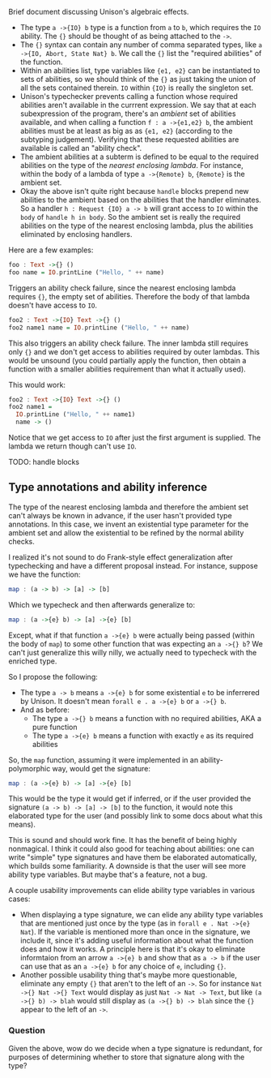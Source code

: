 Brief document discussing Unison's algebraic effects.

  - The type `a ->{IO} b` type is a function from `a` to `b`, which requires the `IO` ability. The `{}` should be thought of as being attached to the `->`.
  - The `{}` syntax can contain any number of comma separated types, like `a ->{IO, Abort, State Nat} b`. We call the `{}` list the "required abilities" of the function.
  - Within an abilities list, type variables like `{e1, e2}` can be instantiated to sets of abilities, so we should think of the `{}` as just taking the union of all the sets contained therein. `IO` within `{IO}` is really the singleton set.
  - Unison's typechecker prevents calling a function whose required abilities aren't available in the currrent expression. We say that at each subexpression of the program, there's an *ambient* set of abilities available, and when calling a function `f : a ->{e1,e2} b`, the ambient abilities must be at least as big as as `{e1, e2}` (according to the subtyping judgement). Verifying that these requested abilities are available is called an "ability check".
  - The ambient abilities at a subterm is defined to be equal to the required abilities on the type of the *nearest enclosing lambda*. For instance, within the body of a lambda of type `a ->{Remote} b`, `{Remote}` is the ambient set.
  - Okay the above isn't quite right because `handle` blocks prepend new abilities to the ambient based on the abilities that the handler eliminates. So a handler `h : Request {IO} a -> b` will grant access to `IO` within the `body` of `handle h in body`. So the ambient set is really the required abilities on the type of the nearest enclosing lambda, plus the abilities eliminated by enclosing handlers.

Here are a few examples:

``` haskell
foo : Text ->{} ()
foo name = IO.printLine ("Hello, " ++ name)
```

Triggers an ability check failure, since the nearest enclosing lambda requires `{}`, the empty set of abilities. Therefore the body of that lambda doesn't have access to `IO`.

``` haskell
foo2 : Text ->{IO} Text ->{} ()
foo2 name1 name = IO.printLine ("Hello, " ++ name)
```

This also triggers an ability check failure. The inner lambda still requires only `{}` and we don't get access to abilities required by outer lambdas. This would be unsound (you could partially apply the function, then obtain a function with a smaller abilities requirement than what it actually used).

This would work:

``` haskell
foo2 : Text ->{IO} Text ->{} ()
foo2 name1 =
  IO.printLine ("Hello, " ++ name1)
  name -> ()
```

Notice that we get access to `IO` after just the first argument is supplied. The lambda we return though can't use `IO`.

TODO: handle blocks

## Type annotations and ability inference

The type of the nearest enclosing lambda and therefore the ambient set can't always be known in advance, if the user hasn't provided type annotations. In this case, we invent an existential type parameter for the ambient set and allow the existential to be refined by the normal ability checks.

I realized it's not sound to do Frank-style effect generalization after typechecking and have a different proposal instead. For instance, suppose we have the function:

``` haskell
map : (a -> b) -> [a] -> [b]
```

Which we typecheck and then afterwards generalize to:

``` haskell
map : (a ->{e} b) -> [a] ->{e} [b]
```

Except, what if that function `a ->{e} b` were actually being passed (within the body of `map`) to some other function that was expecting an `a ->{} b`? We can't just generalize this willy nilly, we actually need to typecheck with the enriched type.

So I propose the following:

  - The type `a -> b` means `a ->{e} b` for some existential `e` to be inferrered by Unison. It doesn't mean `forall e . a ->{e} b` or `a ->{} b`.
  - And as before:
      - The type `a ->{} b` means a function with no required abilities, AKA a pure function
      - The type `a ->{e} b` means a function with exactly `e` as its required abilities

So, the `map` function, assuming it were implemented in an ability-polymorphic way, would get the signature:

``` haskell
map : (a ->{e} b) -> [a] ->{e} [b]
```

This would be the type it would get if inferred, or if the user provided the signature `(a -> b) -> [a] -> [b]` to the function, it would note this elaborated type for the user (and possibly link to some docs about what this means).

This is sound and should work fine. It has the benefit of being highly nonmagical. I think it could also good for teaching about abilities: one can write "simple" type signatures and have them be elaborated automatically, which builds some familiarity. A downside is that the user will see more ability type variables. But maybe that's a feature, not a bug.

A couple usability improvements can elide ability type variables in various cases:

  - When displaying a type signature, we can elide any ability type variables that are mentioned just once by the type (as in `forall e . Nat ->{e} Nat`). If the variable is mentioned more than once in the signature, we include it, since it's adding useful information about what the function does and how it works. A principle here is that it's okay to eliminate informtaion from an arrow `a ->{e} b` and show that as `a -> b` if the user can use that as an `a ->{e} b` for any choice of `e`, including `{}`.
  - Another possible usability thing that's maybe more questionable, eliminate any empty `{}` that aren't to the left of an `->`. So for instance `Nat ->{} Nat ->{} Text` would display as just `Nat -> Nat -> Text`, but like `(a ->{} b) -> blah` would still display as `(a ->{} b) -> blah` since the `{}` appear to the left of an `->`.

### Question

Given the above, wow do we decide when a type signature is redundant, for purposes of determining whether to store that signature along with the type?
